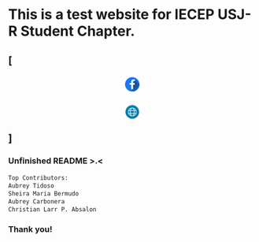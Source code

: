 # This is a test website for IECEP USJ-R Student Chapter.
[<p align="center"> [<img alt="IECEP - USJ-R STUDENT CHAPTER FB Page" width="30px" src="images/facebook.png" />](https://www.facebook.com/usjr.iecep) [<p align="center"><img alt="IECEP - USJ-R STUDENT CHAPTER Website" width="30px" src="images/browser.png" />](https://iecep-usj-r.github.io/iecep/) </p>]
----
### Unfinished README >.<
```
Top Contributors:
Aubrey Tidoso
Sheira Maria Bermudo
Aubrey Carbonera
Christian Larr P. Absalon
```

### Thank you!
